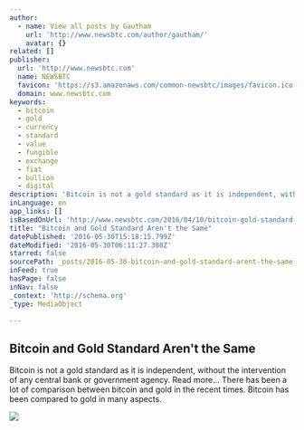 ```yaml
---
author:
  - name: View all posts by Gautham
    url: 'http://www.newsbtc.com/author/gautham/'
    avatar: {}
related: []
publisher:
  url: 'http://www.newsbtc.com'
  name: NEWSBTC
  favicon: 'https://s3.amazonaws.com/common-newsbtc/images/favicon.ico'
  domain: www.newsbtc.com
keywords:
  - bitcoin
  - gold
  - currency
  - standard
  - value
  - fungible
  - exchange
  - fiat
  - bullion
  - digital
description: 'Bitcoin is not a gold standard as it is independent, without the intervention of any central bank or government agency. Read more... There has been a lot of comparison between bitcoin and gold in the recent times. Bitcoin has been compared to gold in many aspects.'
inLanguage: en
app_links: []
isBasedOnUrl: 'http://www.newsbtc.com/2016/04/10/bitcoin-gold-standard-arent/'
title: "Bitcoin and Gold Standard Aren't the Same"
datePublished: '2016-05-30T15:18:15.799Z'
dateModified: '2016-05-30T06:11:27.388Z'
starred: false
sourcePath: _posts/2016-05-30-bitcoin-and-gold-standard-arent-the-same.md
inFeed: true
hasPage: false
inNav: false
_context: 'http://schema.org'
_type: MediaObject

---
```

<article style=""><h1>Bitcoin and Gold Standard Aren't the Same</h1><p>Bitcoin is not a gold standard as it is independent, without the intervention of any central bank or government agency. Read more... There has been a lot of comparison between bitcoin and gold in the recent times. Bitcoin has been compared to gold in many aspects.</p><img src="http://s3.amazonaws.com/main-newsbtc-images/2015/08/31205842/Bitgold_article_cover_NewsBTC.jpg" /></article>